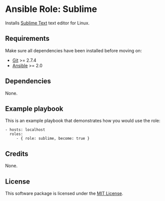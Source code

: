 # Ansible Role: Sublime

Installs [Sublime Text](https://www.sublimetext.com/) text editor for Linux.

## Requirements

Make sure all dependencies have been installed before moving on:

* [Git](https://git-scm.com/) >= 2.7.4
* [Ansible](https://www.ansible.com/) >= 2.0

## Dependencies

None.

## Example playbook

This is an example playbook that demonstrates how you would use the role:

    - hosts: localhost
      roles:
         - { role: sublime, become: true }

## Credits

None.

## License

This software package is licensed under the [MIT License](https://opensource.org/licenses/MIT).
